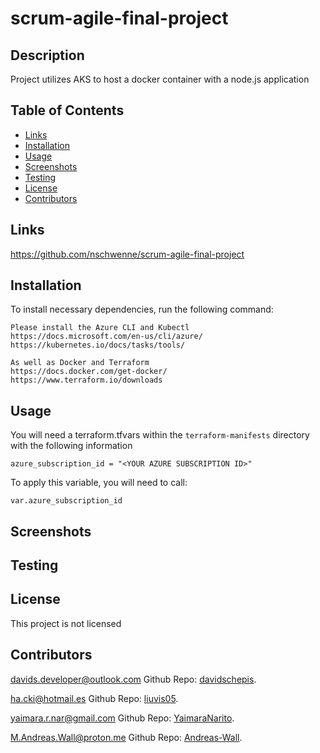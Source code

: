 # scrum-agile-final-project

## Description
Project utilizes AKS to host a docker container with a node.js application

## Table of Contents

- [Links](#links)
- [Installation](#installation)
- [Usage](#usage)
- [Screenshots](#screenshots)
- [Testing](#testing)
- [License](#license)
- [Contributors](#contributors)

 ## Links
https://github.com/nschwenne/scrum-agile-final-project


 ## Installation
To install necessary dependencies, run the following command:

```
Please install the Azure CLI and Kubectl
https://docs.microsoft.com/en-us/cli/azure/
https://kubernetes.io/docs/tasks/tools/

As well as Docker and Terraform
https://docs.docker.com/get-docker/
https://www.terraform.io/downloads
```

 ## Usage
 You will need a terraform.tfvars within the `terraform-manifests` directory with the following information
 ```
 azure_subscription_id = "<YOUR AZURE SUBSCRIPTION ID>"
 ```

 To apply this variable, you will need to call:
 ```
 var.azure_subscription_id
 ```

 ## Screenshots


 ## Testing


 ## License
This project is not licensed

 ## Contributors

[davids.developer@outlook.com](mailto:davids.developer@outlook.com)
Github Repo: [davidschepis](https://github.com/davidschepis).

[ha.cki@hotmail.es](mailto:ha.cki@hotmail.es)
Github Repo: [liuvis05](https://github.com/liuvis05).

[yaimara.r.nar@gmail.com](mailto:yaimara.r.nar@gmail.com)
Github Repo: [YaimaraNarito](https://github.com/YaimaraNarito).

[M.Andreas.Wall@proton.me](mailto:M.Andreas.Wall@proton.me)
Github Repo: [Andreas-Wall](https://github.com/Andreas-Wall).
